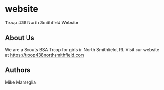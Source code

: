 # website
Troop 438 North Smithfield Website

## About Us
We are a Scouts BSA Troop for girls in North Smithfield, RI. Visit our website at https://troop438northsmithfield.com

## Authors
Mike Marseglia
